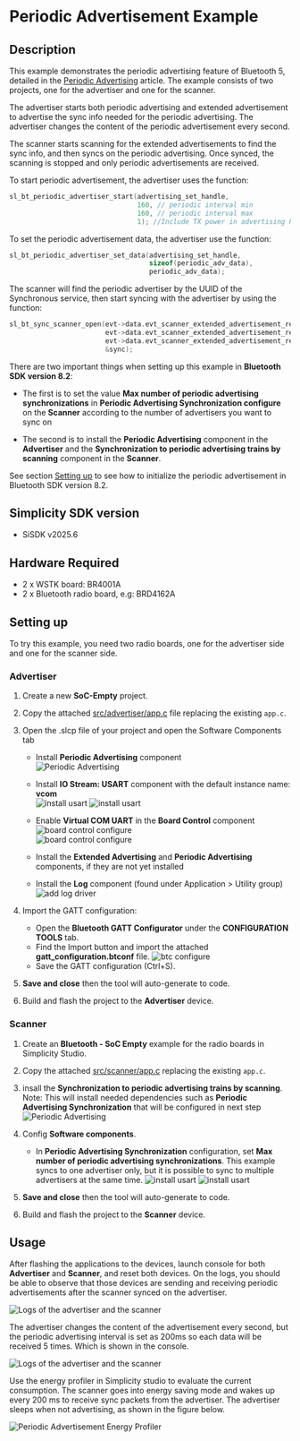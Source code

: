 # Periodic&nbsp;Advertisement&nbsp;Example

## Description

This example demonstrates the periodic advertising feature of Bluetooth 5, detailed in the [Periodic Advertising](https://docs.silabs.com/bluetooth/latest/bluetooth-fundamentals-advertising-scanning/periodic-advertising) article. The example consists of two projects, one for the advertiser and one for the scanner.

The advertiser starts both periodic advertising and extended advertisement to advertise the sync info needed for the periodic advertising. The advertiser changes the content of the periodic advertisement every second.

The scanner starts scanning for the extended advertisements to find the sync info, and then syncs on the periodic advertising. Once synced, the scanning is stopped and only periodic advertisements are received.

To start periodic advertisement, the advertiser uses the function:

```C
sl_bt_periodic_advertiser_start(advertising_set_handle,
                                160, // periodic interval min
                                160, // periodic interval max
                                1); //Include TX power in advertising PDU
```

To set the periodic advertisement data, the advertiser use the function:

```C
sl_bt_periodic_advertiser_set_data(advertising_set_handle,
                                   sizeof(periodic_adv_data),
                                   periodic_adv_data);
```

The scanner will find the periodic advertiser by the UUID of the Synchronous service, then start syncing with the advertiser by using the function:

```C
sl_bt_sync_scanner_open(evt->data.evt_scanner_extended_advertisement_report.address,
                        evt->data.evt_scanner_extended_advertisement_report.address_type,
                        evt->data.evt_scanner_extended_advertisement_report.adv_sid,
                        &sync);
```

There are two important things when setting up this example in **Bluetooth SDK version 8.2**:

- The first is to set the value **Max number of periodic advertising synchronizations** in **Periodic Advertising Synchronization configure** on the **Scanner** according to the number of advertisers you want to sync on

- The second is to install the **Periodic Advertising** component in the **Advertiser** and the **Synchronization to periodic advertising trains by scanning** component in the **Scanner**.

See section [Setting up](#setting-up) to see how to initialize the periodic advertisement in Bluetooth SDK version 8.2.

## Simplicity SDK version ##

- SiSDK v2025.6

## Hardware Required ##

- 2 x WSTK board: BR4001A
- 2 x Bluetooth radio board, e.g: BRD4162A

## Setting up

To try this example, you need two radio boards, one for the advertiser side and one for the scanner side.

### Advertiser

1. Create a new **SoC-Empty** project.

2. Copy the attached [src/advertiser/app.c](src/advertiser/app.c) file replacing the existing `app.c`.

3. Open the .slcp file of your project and open the Software Components tab  
    - Install **Periodic Advertising** component  
    ![Periodic Advertising](images/add_periodic_component.png)

    - Install **IO Stream: USART** component with the default instance name: **vcom**  
    ![install usart](images/add_log_1.png)
    ![install usart](images/add_log_2.png)

    - Enable **Virtual COM UART** in the **Board Control** component  
    ![board control configure](images/add_log_3.png)  
    ![board control configure](images/add_log_4.png)

   - Install the **Extended Advertising** and **Periodic Advertising** components, if they are not yet installed

    - Install the **Log** component (found under Application > Utility group)
    ![add log driver](images/add_log_5.png)  

4. Import the GATT configuration:
    - Open the **Bluetooth GATT Configurator** under the **CONFIGURATION TOOLS** tab.
    - Find the Import button and import the attached **gatt_configuration.btconf** file.
    ![btc configure](images/btconf.png)
    - Save the GATT configuration (Ctrl+S).

5. **Save and close** then the tool will auto-generate to code.

6. Build and flash the project to the **Advertiser** device.

### Scanner

1. Create an **Bluetooth - SoC Empty** example for the radio boards in Simplicity Studio.

2. Copy the attached [src/scanner/app.c](src/scanner/app.c) replacing the existing `app.c`.

3. insall the **Synchronization to periodic advertising trains by scanning**. Note: This will install needed dependencies such as **Periodic Advertising Synchronization** that will be configured in next step ![Periodic Advertising](images/add_periodic_sync_component.png)

3. Config **Software components**.  

    * In **Periodic Advertising Synchronization** configuration, set **Max number of periodic advertising synchronizations**. This example syncs to one advertiser only, but it is possible to sync to multiple advertisers at the same time.
      ![install usart](images/periodic_ble_core_config_1.png)
      ![install usart](images/periodic_ble_core_config_2.png)

4. **Save and close** then the tool will auto-generate to code.

5. Build and flash the project to the **Scanner** device.

## Usage

After flashing the applications to the devices, launch console for both **Advertiser** and **Scanner**, and reset both devices. On the logs, you should be able to observe that those devices are sending and receiving periodic advertisements after the scanner synced on the advertiser.

![Logs of the advertiser and the scanner](images/result_1.png)

The advertiser changes the content of the advertisement every second, but the periodic advertising interval is set as 200ms so each data will be received 5 times. Which is shown in the console.

![Logs of the advertiser and the scanner](images/result_2.png)

Use the energy profiler in Simplicity studio to evaluate the current consumption. The scanner goes into energy saving mode and wakes up every 200 ms to receive sync packets from the advertiser. The advertiser sleeps when not advertising, as shown in the figure below.

![Periodic Advertisement Energy Profiler](images/figure_1.png)
